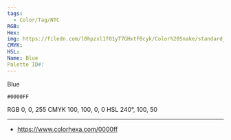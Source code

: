 ```yaml
---
tags:
  - Color/Tag/NTC
RGB: 
Hex: 
img: https://filedn.com/l0hpzxl1f01yT7GHxtF8cyk/Color%20Snake/standard_csv_to_svg//0000FF.svg
CMYK: 
HSL: 
Name: Blue
Palette ID#:
---
```

Blue
```palette
#0000FF
```
RGB 0, 0, 255
CMYK	100, 100, 0, 0
HSL	240°, 100, 50


---

- https://www.colorhexa.com/0000ff
